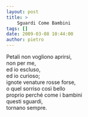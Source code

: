 ```yaml
---
layout: post
title: >
    Sguardi Come Bambini
tags: []
date: 2009-03-08 10:44:00
author: pietro
---
```

Petali non vogliono aprirsi,<br/>non per me,<br/>ed io escluso,<br/>ed io curioso;<br/>ignote venature rosse forse,<br/>o quel sorriso così bello<br/>proprio perché come i bambini<br/>questi sguardi,<br/>tornano sempre.
